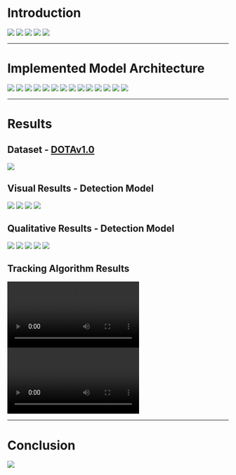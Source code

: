 # Introduction

![](assets/images/introduction/01_object_detection.png)
![](assets/images/introduction/02_oriented_object_detection.png)
![](assets/images/introduction/03_project_goals.png)
![](assets/images/introduction/04_oriented_bounding_boxes.png)
![](assets/images/introduction/05_rep_points.png)

___

# Implemented Model Architecture

![](assets/images/model_architecture/model_architecture.png)
![](assets/images/model_architecture/detection_head.png)
![](assets/images/model_architecture/point_assigner.png)
![](assets/images/model_architecture/loss_function.png)
![](assets/images/model_architecture/classification_loss.png)
![](assets/images/model_architecture/KLD1.png)
![](assets/images/model_architecture/KLD2.png)
![](assets/images/model_architecture/KLD3.png)
![](assets/images/model_architecture/regression_loss.png)
![](assets/images/model_architecture/out_of_box_loss.png)
![](assets/images/model_architecture/NMS.png)
![](assets/images/model_architecture/inference.png)
![](assets/images/model_architecture/object_tracking_SORT.png)
![](assets/images/model_architecture/object_tracking_Kalman.png)

___

# Results

## Dataset - [DOTAv1.0](https://captain-whu.github.io/DOTA/dataset.html)

![](assets/images/results/DOTA.png)

## Visual Results - Detection Model

![](assets/images/results/visual_results_01.png)
![](assets/images/results/visual_results_02.png)
![](assets/images/results/visual_results_03.png)
![](assets/images/results/visual_results_04.png)

## Qualitative Results - Detection Model

![](assets/images/results/qualitative_results_01.png)
![](assets/images/results/qualitative_results_02.png)
![](assets/images/results/qualitative_results_03.png)
![](assets/images/results/qualitative_results_04.png)
![](assets/images/results/qualitative_results_05.png)

## Tracking Algorithm Results

![](assets/images/results/tracking_result_01.mp4)
![](assets/images/results/tracking_result_02.mp4)

___

# Conclusion

![](assets/images/conclusion.png)
